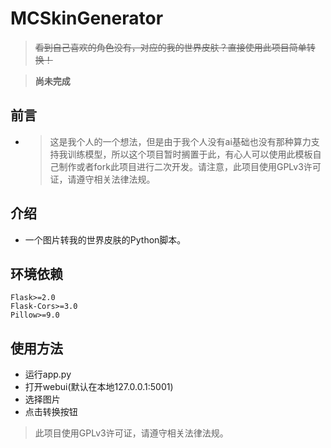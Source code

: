 # **MCSkinGenerator**

> ~~看到自己喜欢的角色没有，对应的我的世界皮肤？直接使用此项目简单转换！~~

> **尚未完成**
## 前言
 - > 这是我个人的一个想法，但是由于我个人没有ai基础也没有那种算力支持我训练模型，所以这个项目暂时搁置于此，有心人可以使用此模板自己制作或者fork此项目进行二次开发。请注意，此项目使用GPLv3许可证，请遵守相关法律法规。

## 介绍
 - 一个图片转我的世界皮肤的Python脚本。

## 环境依赖
```
Flask>=2.0
Flask-Cors>=3.0
Pillow>=9.0
```

## 使用方法
 - 运行app.py
 - 打开webui(默认在本地127.0.0.1:5001)
 - 选择图片
 - 点击转换按钮

> 此项目使用GPLv3许可证，请遵守相关法律法规。